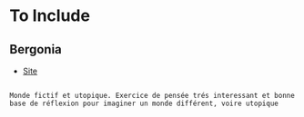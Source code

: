 # To Include

## Bergonia

- [Site](https://www.bergonia.org/)

```{note}

Monde fictif et utopique. Exercice de pensée trés interessant et bonne base de réflexion pour imaginer un monde différent, voire utopique

```